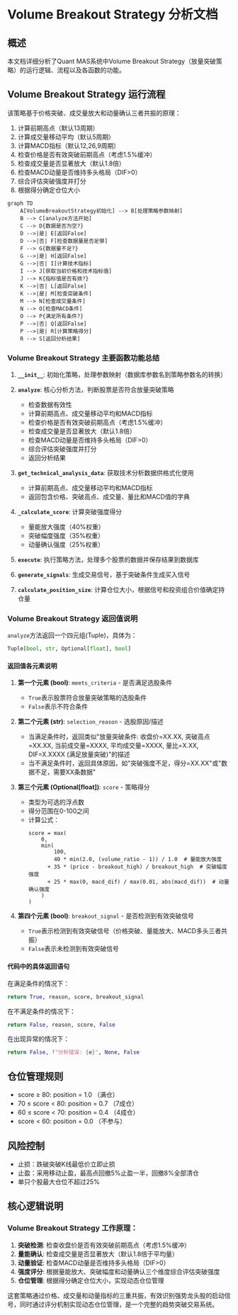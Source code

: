 # Volume Breakout Strategy 分析文档

## 概述

本文档详细分析了Quant MAS系统中Volume Breakout Strategy（放量突破策略）的运行逻辑、流程以及各函数的功能。

## Volume Breakout Strategy 运行流程

该策略基于价格突破、成交量放大和动量确认三者共振的原理：
1. 计算前期高点（默认13周期）
2. 计算成交量移动平均（默认5周期）
3. 计算MACD指标（默认12,26,9周期）
4. 检查价格是否有效突破前期高点（考虑1.5%缓冲）
5. 检查成交量是否显著放大（默认1.8倍）
6. 检查MACD动量是否维持多头格局（DIF>0）
7. 综合评估突破强度并打分
8. 根据得分确定仓位大小

```mermaid
graph TD
    A[VolumeBreakoutStrategy初始化] --> B[处理策略参数映射]
    B --> C[analyze方法开始]
    C --> D{数据是否为空?}
    D -->|是| E[返回False]
    D -->|否| F[检查数据量是否足够]
    F --> G{数据量不足?}
    G -->|是| H[返回False]
    G -->|否| I[计算技术指标]
    I --> J[获取当前价格和技术指标值]
    J --> K{指标值是否有效?}
    K -->|否| L[返回False]
    K -->|是| M[检查突破条件]
    M --> N[检查成交量条件]
    N --> O[检查MACD条件]
    O --> P{满足所有条件?}
    P -->|否| Q[返回False]
    P -->|是| R[计算策略得分]
    R --> S[返回分析结果]
```

### Volume Breakout Strategy 主要函数功能总结

1. **`__init__`**: 初始化策略，处理参数映射（数据库参数名到策略参数名的转换）

2. **`analyze`**: 核心分析方法，判断股票是否符合放量突破策略
   - 检查数据有效性
   - 计算前期高点、成交量移动平均和MACD指标
   - 检查价格是否有效突破前期高点（考虑1.5%缓冲）
   - 检查成交量是否显著放大（默认1.8倍）
   - 检查MACD动量是否维持多头格局（DIF>0）
   - 综合评估突破强度并打分
   - 返回分析结果

3. **`get_technical_analysis_data`**: 获取技术分析数据供格式化使用
   - 计算前期高点、成交量移动平均和MACD指标
   - 返回包含价格、突破高点、成交量、量比和MACD值的字典

4. **`_calculate_score`**: 计算突破强度得分
   - 量能放大强度（40%权重）
   - 突破幅度强度（35%权重）
   - 动量确认强度（25%权重）

5. **`execute`**: 执行策略方法，处理多个股票的数据并保存结果到数据库

6. **`generate_signals`**: 生成交易信号，基于突破条件生成买入信号

7. **`calculate_position_size`**: 计算仓位大小，根据信号和投资组合价值确定持仓量

### Volume Breakout Strategy 返回值说明

`analyze`方法返回一个四元组(Tuple)，具体为：

```python
Tuple[bool, str, Optional[float], bool]
```

#### 返回值各元素说明

1. **第一个元素 (bool)**: `meets_criteria` - 是否满足选股条件
   - `True`表示股票符合放量突破策略的选股条件
   - `False`表示不符合条件

2. **第二个元素 (str)**: `selection_reason` - 选股原因/描述
   - 当满足条件时，返回类似"放量突破条件: 收盘价=XX.XX, 突破高点=XX.XX, 当前成交量=XXXX, 平均成交量=XXXX, 量比=X.XX, DIF=X.XXXX (满足放量突破)"的描述
   - 当不满足条件时，返回具体原因，如"突破强度不足，得分=XX.XX"或"数据不足，需要XX条数据"

3. **第三个元素 (Optional[float])**: `score` - 策略得分
   - 类型为可选的浮点数
   - 得分范围在0-100之间
   - 计算公式：
     ```
     score = max(
         0,
         min(
             100,
             40 * min(2.0, (volume_ratio - 1)) / 1.0  # 量能放大强度
           + 35 * (price - breakout_high) / breakout_high  # 突破幅度强度
           + 25 * max(0, macd_dif) / max(0.01, abs(macd_dif))  # 动量确认强度
         )
     )
     ```

4. **第四个元素 (bool)**: `breakout_signal` - 是否检测到有效突破信号
   - `True`表示检测到有效突破信号（价格突破、量能放大、MACD多头三者共振）
   - `False`表示未检测到有效突破信号

#### 代码中的具体返回语句

在满足条件的情况下：
```python
return True, reason, score, breakout_signal
```

在不满足条件的情况下：
```python
return False, reason, score, False
```

在出现异常的情况下：
```python
return False, f"分析错误: {e}", None, False
```

## 仓位管理规则

- score ≥ 80: position = 1.0 （满仓）
- 70 ≤ score < 80: position = 0.7 （7成仓）
- 60 ≤ score < 70: position = 0.4 （4成仓）
- score < 60: position = 0.0 （不参与）

## 风险控制

- 止损：跌破突破K线最低价立即止损
- 止盈：采用移动止盈，最高点回撤5%止盈一半，回撤8%全部清仓
- 单只个股最大仓位不超过25%

## 核心逻辑说明

### Volume Breakout Strategy 工作原理：
1. **突破检测**: 检查收盘价是否有效突破前期高点（考虑1.5%缓冲）
2. **量能确认**: 检查成交量是否显著放大（默认1.8倍于平均量）
3. **动量验证**: 检查MACD动量是否维持多头格局（DIF>0）
4. **强度评分**: 根据量能放大、突破幅度和动量确认三个维度综合评估突破强度
5. **仓位管理**: 根据得分确定仓位大小，实现动态仓位管理

这套策略通过价格、成交量和动量指标的三重共振，有效识别强势龙头股的启动信号，同时通过评分机制实现动态仓位管理，是一个完整的趋势突破交易系统。

